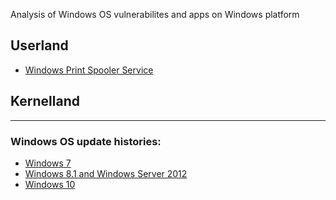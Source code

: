 Analysis of Windows OS vulnerabilites and apps on Windows platform

## Userland

- [Windows Print Spooler Service]()

## Kernelland


***

### Windows OS update histories:
- [Windows 7](https://support.microsoft.com/en-us/topic/windows-7-sp1-and-windows-server-2008-r2-sp1-update-history-720c2590-fd58-26ba-16cc-6d8f3b547599)
- [Windows 8.1 and Windows Server 2012](https://support.microsoft.com/en-us/topic/windows-8-1-and-windows-server-2012-r2-update-history-47d81dd2-6804-b6ae-4112-20089467c7a6)
- [Windows 10](https://support.microsoft.com/en-us/topic/windows-10-update-history-53c270dc-954f-41f7-7ced-488578904dfe)

